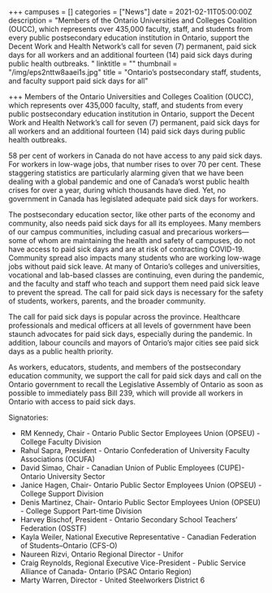 +++
campuses = []
categories = ["News"]
date = 2021-02-11T05:00:00Z
description = "Members of the Ontario Universities and Colleges Coalition (OUCC), which represents over 435,000 faculty, staff, and students from every public postsecondary education institution in Ontario, support the Decent Work and Health Network’s call for seven (7) permanent, paid sick days for all workers and an additional fourteen (14) paid sick days during public health outbreaks. "
linktitle = ""
thumbnail = "/img/eps2nttw8aaei1s.jpg"
title = "Ontario’s postsecondary staff, students, and faculty support paid sick days for all"

+++
Members of the Ontario Universities and Colleges Coalition (OUCC), which represents over 435,000 faculty, staff, and students from every public postsecondary education institution in Ontario, support the Decent Work and Health Network’s call for seven (7) permanent, paid sick days for all workers and an additional fourteen (14) paid sick days during public health outbreaks.

58 per cent of workers in Canada do not have access to any paid sick days. For workers in low-wage jobs, that number rises to over 70 per cent. These staggering statistics are particularly alarming given that we have been dealing with a global pandemic and one of Canada’s worst public health crises for over a year, during which thousands have died. Yet, no government in Canada has legislated adequate paid sick days for workers.

The postsecondary education sector, like other parts of the economy and community, also needs paid sick days for all its employees. Many members of our campus communities, including casual and precarious workers—some of whom are maintaining the health and safety of campuses, do not have access to paid sick days and are at risk of contracting COVID-19. Community spread also impacts many students who are working low-wage jobs without paid sick leave. At many of Ontario’s colleges and universities, vocational and lab-based classes are continuing, even during the pandemic, and the faculty and staff who teach and support them need paid sick leave to prevent the spread. The call for paid sick days is necessary for the safety of students, workers, parents, and the broader community.

The call for paid sick days is popular across the province. Healthcare professionals and medical officers at all levels of government have been staunch advocates for paid sick days, especially during the pandemic. In addition, labour councils and mayors of Ontario’s major cities see paid sick days as a public health priority.

As workers, educators, students, and members of the postsecondary education community, we support the call for paid sick days and call on the Ontario government to recall the Legislative Assembly of Ontario as soon as possible to immediately pass Bill 239, which will provide all workers in Ontario with access to paid sick days.

Signatories:

* RM Kennedy, Chair - Ontario Public Sector Employees Union (OPSEU) - College Faculty Division
* Rahul Sapra, President - Ontario Confederation of University Faculty Associations (OCUFA)
* David Simao, Chair - Canadian Union of Public Employees (CUPE)- Ontario University Sector
* Janice Hagen, Chair- Ontario Public Sector Employees Union (OPSEU) - College Support Division
* Denis Martinez, Chair- Ontario Public Sector Employees Union (OPSEU) - College Support Part-time Division
* Harvey Bischof, President - Ontario Secondary School Teachers’ Federation (OSSTF)
* Kayla Weiler, National Executive Representative - Canadian Federation of Students–Ontario (CFS-O)
* Naureen Rizvi, Ontario Regional Director - Unifor
* Craig Reynolds, Regional Executive Vice-President - Public Service Alliance of Canada- Ontario (PSAC Ontario Region)
* Marty Warren, Director - United Steelworkers District 6